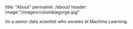 title: "About"
permalink: /about/
header:
    image:"/images/columbiagorge.jpg"

Im a senior data scientist who exceles at Machine Learning.
